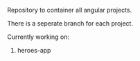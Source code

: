 Repository to container all angular projects.

There is a seperate branch for each project.

Currently working on:
1. heroes-app 
